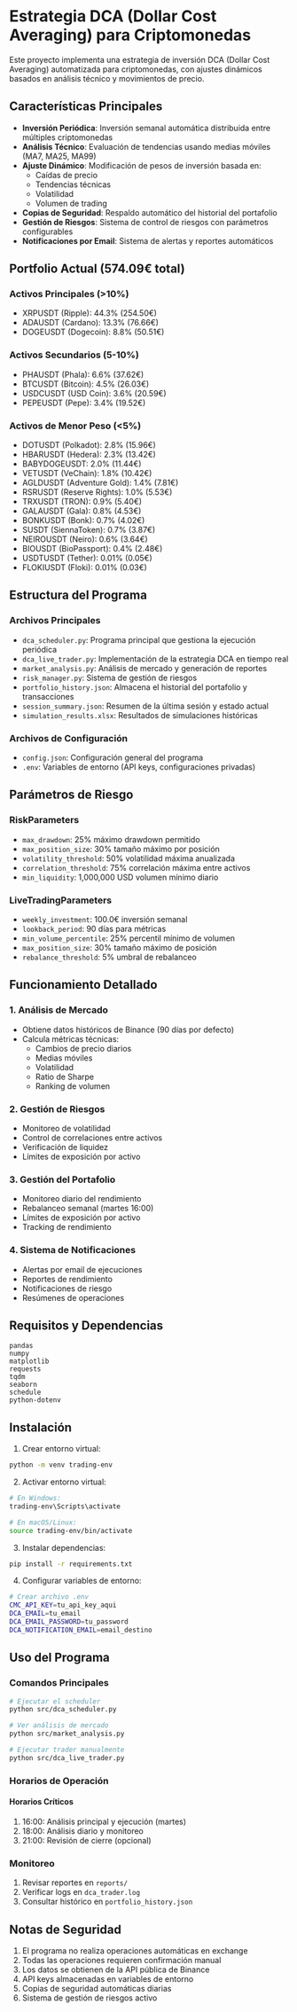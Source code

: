 # Estrategia DCA (Dollar Cost Averaging) para Criptomonedas

Este proyecto implementa una estrategia de inversión DCA (Dollar Cost Averaging) automatizada para criptomonedas, con ajustes dinámicos basados en análisis técnico y movimientos de precio.

## Características Principales

- **Inversión Periódica**: Inversión semanal automática distribuida entre múltiples criptomonedas
- **Análisis Técnico**: Evaluación de tendencias usando medias móviles (MA7, MA25, MA99)
- **Ajuste Dinámico**: Modificación de pesos de inversión basada en:
  - Caídas de precio
  - Tendencias técnicas
  - Volatilidad
  - Volumen de trading
- **Copias de Seguridad**: Respaldo automático del historial del portafolio
- **Gestión de Riesgos**: Sistema de control de riesgos con parámetros configurables
- **Notificaciones por Email**: Sistema de alertas y reportes automáticos

## Portfolio Actual (574.09€ total)

### Activos Principales (>10%)
- XRPUSDT (Ripple): 44.3% (254.50€)
- ADAUSDT (Cardano): 13.3% (76.66€)
- DOGEUSDT (Dogecoin): 8.8% (50.51€)

### Activos Secundarios (5-10%)
- PHAUSDT (Phala): 6.6% (37.62€)
- BTCUSDT (Bitcoin): 4.5% (26.03€)
- USDCUSDT (USD Coin): 3.6% (20.59€)
- PEPEUSDT (Pepe): 3.4% (19.52€)

### Activos de Menor Peso (<5%)
- DOTUSDT (Polkadot): 2.8% (15.96€)
- HBARUSDT (Hedera): 2.3% (13.42€)
- BABYDOGEUSDT: 2.0% (11.44€)
- VETUSDT (VeChain): 1.8% (10.42€)
- AGLDUSDT (Adventure Gold): 1.4% (7.81€)
- RSRUSDT (Reserve Rights): 1.0% (5.53€)
- TRXUSDT (TRON): 0.9% (5.40€)
- GALAUSDT (Gala): 0.8% (4.53€)
- BONKUSDT (Bonk): 0.7% (4.02€)
- SUSDT (SiennaToken): 0.7% (3.87€)
- NEIROUSDT (Neiro): 0.6% (3.64€)
- BIOUSDT (BioPassport): 0.4% (2.48€)
- USDTUSDT (Tether): 0.01% (0.05€)
- FLOKIUSDT (Floki): 0.01% (0.03€)

## Estructura del Programa

### Archivos Principales
- `dca_scheduler.py`: Programa principal que gestiona la ejecución periódica
- `dca_live_trader.py`: Implementación de la estrategia DCA en tiempo real
- `market_analysis.py`: Análisis de mercado y generación de reportes
- `risk_manager.py`: Sistema de gestión de riesgos
- `portfolio_history.json`: Almacena el historial del portafolio y transacciones
- `session_summary.json`: Resumen de la última sesión y estado actual
- `simulation_results.xlsx`: Resultados de simulaciones históricas

### Archivos de Configuración
- `config.json`: Configuración general del programa
- `.env`: Variables de entorno (API keys, configuraciones privadas)

## Parámetros de Riesgo

### RiskParameters
- `max_drawdown`: 25% máximo drawdown permitido
- `max_position_size`: 30% tamaño máximo por posición
- `volatility_threshold`: 50% volatilidad máxima anualizada
- `correlation_threshold`: 75% correlación máxima entre activos
- `min_liquidity`: 1,000,000 USD volumen mínimo diario

### LiveTradingParameters
- `weekly_investment`: 100.0€ inversión semanal
- `lookback_period`: 90 días para métricas
- `min_volume_percentile`: 25% percentil mínimo de volumen
- `max_position_size`: 30% tamaño máximo de posición
- `rebalance_threshold`: 5% umbral de rebalanceo

## Funcionamiento Detallado

### 1. Análisis de Mercado
- Obtiene datos históricos de Binance (90 días por defecto)
- Calcula métricas técnicas:
  - Cambios de precio diarios
  - Medias móviles
  - Volatilidad
  - Ratio de Sharpe
  - Ranking de volumen

### 2. Gestión de Riesgos
- Monitoreo de volatilidad
- Control de correlaciones entre activos
- Verificación de liquidez
- Límites de exposición por activo

### 3. Gestión del Portafolio
- Monitoreo diario del rendimiento
- Rebalanceo semanal (martes 16:00)
- Límites de exposición por activo
- Tracking de rendimiento

### 4. Sistema de Notificaciones
- Alertas por email de ejecuciones
- Reportes de rendimiento
- Notificaciones de riesgo
- Resúmenes de operaciones

## Requisitos y Dependencias

```
pandas
numpy
matplotlib
requests
tqdm
seaborn
schedule
python-dotenv
```

## Instalación

1. Crear entorno virtual:
```bash
python -m venv trading-env
```

2. Activar entorno virtual:
```bash
# En Windows:
trading-env\Scripts\activate

# En macOS/Linux:
source trading-env/bin/activate
```

3. Instalar dependencias:
```bash
pip install -r requirements.txt
```

4. Configurar variables de entorno:
```bash
# Crear archivo .env
CMC_API_KEY=tu_api_key_aqui
DCA_EMAIL=tu_email
DCA_EMAIL_PASSWORD=tu_password
DCA_NOTIFICATION_EMAIL=email_destino
```

## Uso del Programa

### Comandos Principales
```bash
# Ejecutar el scheduler
python src/dca_scheduler.py

# Ver análisis de mercado
python src/market_analysis.py

# Ejecutar trader manualmente
python src/dca_live_trader.py
```

### Horarios de Operación

#### Horarios Críticos
1. 16:00: Análisis principal y ejecución (martes)
2. 18:00: Análisis diario y monitoreo
3. 21:00: Revisión de cierre (opcional)

### Monitoreo
1. Revisar reportes en `reports/`
2. Verificar logs en `dca_trader.log`
3. Consultar histórico en `portfolio_history.json`

## Notas de Seguridad

1. El programa no realiza operaciones automáticas en exchange
2. Todas las operaciones requieren confirmación manual
3. Los datos se obtienen de la API pública de Binance
4. API keys almacenadas en variables de entorno
5. Copias de seguridad automáticas diarias
6. Sistema de gestión de riesgos activo 